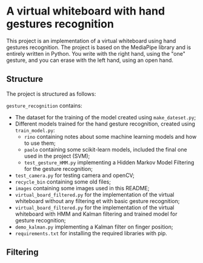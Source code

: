 # A virtual whiteboard with hand gestures recognition

This project is an implementation of a virtual whiteboard using hand gestures recognition. The project is based on the MediaPipe library and is entirely written in Python.
You write with the right hand, using the "one" gesture, and you can erase with the left hand, using an open hand.



## Structure

The project is structured as follows:

`gesture_recognition` contains:
- The dataset for the training of the model created using `make_dateset.py`;
- Different models trained for the hand gesture recognition, created using `train_model.py`:
  - `rino` containing notes about some machine learning models and how to use them;
  - `paolo` containing some scikit-learn models, included the final one used in the project (SVM);
  - `test_gesture_HMM.py` implementing a Hidden Markov Model Filtering for the gesture recognition;
- `test_camera.py` for testing camera and openCV;
- `recycle_bin` containing some old files;
- `images` containing some images used in this README;
- `virtual_board_filtered.py` for the implementation of the virtual whiteboard without any filtering et with basic gesture recognition;
- `virtual_board_filtered.py` for the implementation of the virtual whiteboard with HMM and Kalman filtering and trained model for gesture recognition;
- `demo_kalman.py` implementing a Kalman filter on finger position;
- `requirements.txt` for installing the required libraries with pip.

## Filtering

